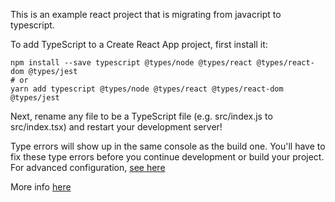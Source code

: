 This is an example react project that is migrating from javacript to typescript.

To add TypeScript to a Create React App project, first install it:

```
npm install --save typescript @types/node @types/react @types/react-dom @types/jest
# or
yarn add typescript @types/node @types/react @types/react-dom @types/jest
```

Next, rename any file to be a TypeScript file (e.g. src/index.js to src/index.tsx) and restart your development server!

Type errors will show up in the same console as the build one. You'll have to fix these type errors before you continue development or build your project. For advanced configuration, [see here](https://create-react-app.dev/docs/advanced-configuration)

More info [here](https://create-react-app.dev/docs/adding-typescript)